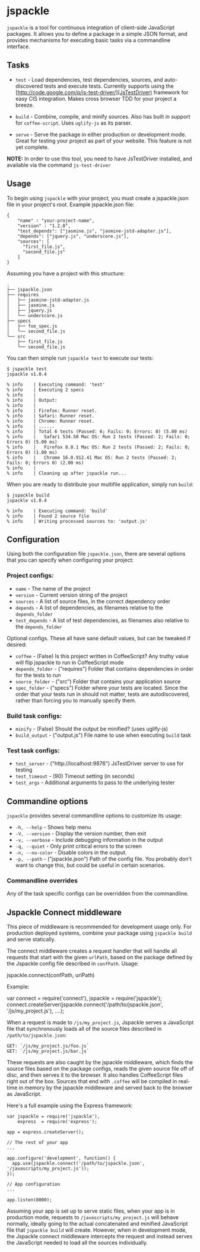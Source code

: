 # jspackle


`jspackle` is a tool for continuous integration of client-side JavaScript packages. It allows you to define a package
in a simple JSON format, and provides mechanisms for executing basic tasks via a commandline interface.

## Tasks

 * `test` - Load dependencies, test dependencies, sources, and auto-discovered tests and execute tests.  Currently
   supports using the [http://code.google.com/p/js-test-driver/](JsTestDriver) framework for easy CIS integration.
   Makes cross browser TDD for your project a breeze.

 * `build` - Combine, compile, and minify sources. Also has built in support for `coffee-script`.  Uses `uglify-js`
  as its parser.

 * `serve` - Serve the package in either production or development mode.  Great for testing your
   project as part of your website.  This feature is not yet complete.

**NOTE:** In order to use this tool, you need to have JsTestDriver installed, and available
via the command `js-test-driver`

## Usage
To begin using `jspackle` with your project, you must create a jspackle.json file in your
project's root.  Example jspackle.json file:

    {
        "name" : "your-project-name",
        "version" : "1.2.0",
        "test_depends": ["jasmine.js", "jasmine-jstd-adapter.js"],
        "depends": ["jquery.js", "underscore.js"],
        "sources": [
          "first_file.js",
          "second_file.js"
        ]
    }

Assuming you have a project with this structure:

    .
    ├── jspackle.json
    ├── requires
    │   ├── jasmine-jstd-adapter.js
    │   ├── jasmine.js
    │   ├── jquery.js
    │   └── underscore.js
    ├── specs
    │   ├── foo_spec.js
    │   └── second_file.js
    └── src
        ├── first_file.js
        └── second_file.js

You can then simple run `jspackle test` to execute our tests:

    $ jspackle test
    jspackle v1.0.4

    % info    | Executing command: 'test'
    % info    | Executing 2 specs
    % info    |
    % info    | Output:
    % info    |
    % info    | Firefox: Runner reset.
    % info    | Safari: Runner reset.
    % info    | Chrome: Runner reset.
    % info    | ......
    % info    | Total 6 tests (Passed: 6; Fails: 0; Errors: 0) (5.00 ms)
    % info    |   Safari 534.50 Mac OS: Run 2 tests (Passed: 2; Fails: 0; Errors 0) (5.00 ms)
    % info    |   Firefox 8.0.1 Mac OS: Run 2 tests (Passed: 2; Fails: 0; Errors 0) (1.00 ms)
    % info    |   Chrome 16.0.912.41 Mac OS: Run 2 tests (Passed: 2; Fails: 0; Errors 0) (2.00 ms)
    % info    |
    % info    | Cleaning up after jspackle run...

When you are ready to distribute your multifile application, simply run `build`:

    $ jspackle build
    jspackle v1.0.4

    % info    | Executing command: 'build'
    % info    | Found 2 source file
    % info    | Writing processed sources to: 'output.js'


## Configuration

Using both the configuration file `jspackle.json`, there are several options
that you can specify when configuring your project:

### Project configs:
 * `name`           - The name of the project
 * `version`        - Current version string of the project
 * `sources`        - A list of source files, in the correct dependency order
 * `depends`        - A list of dependencies, as filenames relative to the `depends_folder`
 * `test_depends`   - A list of test dependencies, as filenames also relative to the `depends_folder`

Optional configs.  These all have sane default values, but can be tweaked if desired:

 * `coffee`         - (False) Is this project written in CoffeeScript? Any truthy value will
    flip jspackle to run in CoffeeScript mode
 * `depends_folder` - ("requires") Folder that contains dependencies in order for the
    tests to run
 * `source_folder`  - ("src") Folder that contains your application source
 * `spec_folder`    - ("specs") Folder where your tests are located.  Since the order that
    your tests run in should not matter, tests are autodiscovered, rather than forcing you
    to manually specify them.

### Build task configs:
 * `minify`         - (False) Should the output be minified? (uses uglify-js)
 * `build_output`   - ("output.js") File name to use when executing `build` task

### Test task configs:
 * `test_server`    - ("http://localhost:9876") JsTestDriver server to use for testing
 * `test_timeout`   - (90) Timeout setting (in seconds)
 * `test_args`      - Additional arguments to pass to the underlying tester

## Commandine options
`jspackle` provides several commandline options to customize its usage:

 * `-h, --help`      - Shows help menu
 * `-V, --version`   - Display the version number, then exit
 * `-v, --verbose`   - Include debugging information in the output
 * `-q, --quiet`     - Only print critical errors to the screen
 * `-n, --no-color`  - Disable colors in the output.
 * `-p, --path`      - ("jspackle.json") Path of the config file.  You probably don't want
    to change this, but could be useful in certain scenarios.

### Commandline overrides
Any of the task specific configs can be overridden from the commandline.

## Jspackle Connect middleware

This piece of middleware is recommended for development usage only.  For
production deployed systems, combine your package using `jspackle build` and
serve statically.

The connect middleware creates a request handler that will handle all requests that
start with the given `urlPath`, based on the package defined by the Jspackle config
file described in `confPath`. Usage:

   jspackle.connect(confPath, urlPath)

Example:

   var connect = require('connect'),
       jspackle = require('jspackle');
   connect.createServer(jspackle.connect('/path/to/jspackle.json', '/js/my_project.js'), ....);

When a request is made to `/js/my_project.js`, Jspackle serves a JavaScript file that
synchronously loads all of the source files described in `/path/to/jspackle.json`:

    GET: `/js/my_project.js/foo.js`
    GET: `/js/my_project.js/bar.js`

These requests are also caught by the jspackle middleware, which finds the source
files based on the package configs, reads the given source file off of disc, and then
serves it to the browser.  It also handles CoffeeScript files right out of the box.
Sources that end with `.coffee` will be compiled in real-time in memory by the jspackle
middleware and served back to the browser as JavaScript.

Here's a full example using the Express framework:

    var jspackle = require('jspackle'),
        express  = require('express');

    app = express.createServer();

    // The rest of your app
    ...

    app.configure('development', function() {
      app.use(jspackle.connect('/path/to/jspackle.json', '/javascripts/my_project.js'));
    });

    // App configuration
    ...

    app.listen(8000);

Assuming your app is set up to serve static files, when your app is in production mode,
requests to `/javascripts/my_project.js` will behave normally, ideally going to the actual
concatenated and minified JavaScript file that `jspackle build` will create. However,
when in development mode, the Jspackle connect middleware intercepts the request and
instead serves the JavaScript needed to load all the sources individually.
